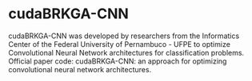 # cudaBRKGA-CNN
cudaBRKGA-CNN was developed by researchers from the Informatics Center of the Federal University of Pernambuco - UFPE to optimize Convolutional Neural Network architectures for classification problems. Official paper code: cudaBRKGA-CNN: an approach for optimizing convolutional neural network architectures.
